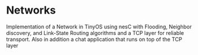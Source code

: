 Networks
========

Implementation of a Network in TinyOS using nesC with Flooding,
Neighbor discovery, and Link-State Routing algorithms and a TCP layer for reliable
transport. Also in addition a chat application that runs on top of the TCP layer 
